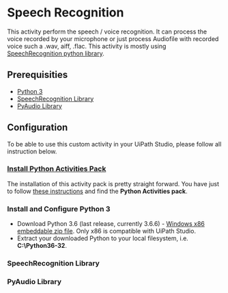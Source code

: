 # Speech Recognition
This activity perform the speech / voice recognition. It can process the voice recorded by your microphone or just process Audiofile with recorded voice such a .wav, aiff, .flac. This activity is mostly using [SpeechRecognition python library](https://pypi.org/project/SpeechRecognition/).

## Prerequisities
- [Python 3](https://www.python.org/downloads/)
- [SpeechRecognition Library](https://pypi.org/project/SpeechRecognition/)
- [PyAudio Library](https://pypi.org/project/PyAudio/)

## Configuration
To be able to use this custom activity in your UiPath Studio, please follow all instruction below.

### [Install Python Activities Pack](https://activities.uipath.com/docs/about-the-python-activities-pack)
The installation of this activity pack is pretty straight forward. You have just to follow [these instructions](https://studio.uipath.com/v2017.1/docs/managing-activities-packages) and find the <b>Python Activities pack</b>.

### Install and Configure Python 3
- Download Python 3.6 (last release, currently 3.6.6) - [Windows x86 embeddable zip file](https://www.python.org/ftp/python/3.6.6/python-3.6.6-embed-win32.zip). Only x86 is compatible with UiPath Studio.
- Extract your downloaded Python to your local filesystem, i.e. <b>C:\Python36-32</b>.

### SpeechRecognition Library

### PyAudio Library

